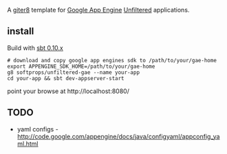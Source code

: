A [giter8][g8] template for [Google App Engine][gae] [Unfiltered][unfiltered] applications.


## install

Build with [sbt 0.10.x][sbt]

    # download and copy google app engines sdk to /path/to/your/gae-home
    export APPENGINE_SDK_HOME=/path/to/your/gae-home
    g8 softprops/unfiltered-gae --name your-app
    cd your-app && sbt dev-appserver-start

point your browse at http://localhost:8080/

## TODO

* yaml configs - http://code.google.com/appengine/docs/java/configyaml/appconfig_yaml.html

[sbt]: https://github.com/harrah/xsbt/wiki
[eed3si9n]: https://github.com/eed3si9n/
[gaesbt]: https://github.com/eed3si9n/sbt-appengine
[g8]: http://github.com/n8han/giter8#readme
[unfiltered]: http://github.com/n8han/unfiltered#readme
[gae]: http://code.google.com/appengine/
